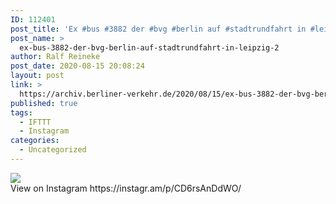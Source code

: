 ```yaml
---
ID: 112401
post_title: 'Ex #bus #3882 der #bvg #berlin auf #stadtrundfahrt in #leipzig'
post_name: >
  ex-bus-3882-der-bvg-berlin-auf-stadtrundfahrt-in-leipzig-2
author: Ralf Reineke
post_date: 2020-08-15 20:08:24
layout: post
link: >
  https://archiv.berliner-verkehr.de/2020/08/15/ex-bus-3882-der-bvg-berlin-auf-stadtrundfahrt-in-leipzig-2/
published: true
tags:
  - IFTTT
  - Instagram
categories:
  - Uncategorized
---
```

<div><img src='https://scontent-iad3-1.cdninstagram.com/v/t51.29350-15/117428654_3384160064956735_7038501820372909911_n.jpg?_nc_cat=102&_nc_sid=8ae9d6&_nc_ohc=-hKEQ05QsQQAX8fJRI2&_nc_ht=scontent-iad3-1.cdninstagram.com&oh=e5e52f3c8a420d62f1f85cfc3cecc189&oe=5F5F0CFA' style='max-width:600px;' /><br/><div>View on Instagram https://instagr.am/p/CD6rsAnDdWO/</div></div>